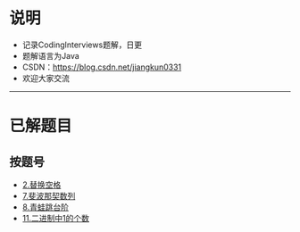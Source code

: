 # 说明 #
- 记录CodingInterviews题解，日更
- 题解语言为Java
- CSDN：https://blog.csdn.net/jiangkun0331
- 欢迎大家交流

-----------------------------------------------------------------

# 已解题目 #

## 按题号 ##
- [2.替换空格](https://github.com/JiangKunZhang/Coding_Interviews/blob/master/CodingInterviews/%242/%242.java)
- [7.斐波那契数列](https://github.com/JiangKunZhang/Coding_Interviews/blob/master/CodingInterviews/%247/%247.java)
- [8.青蛙跳台阶](https://github.com/JiangKunZhang/Coding_Interviews/blob/master/CodingInterviews/%248/%248.java)
- [11.二进制中1的个数](https://github.com/JiangKunZhang/Coding_Interviews/blob/master/CodingInterviews/%2411/%2411.java)